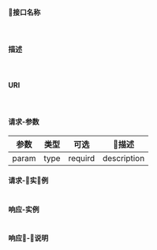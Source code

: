 #### 接口名称
&emsp;&emsp;

#### 描述
&emsp;&emsp;

#### URI
&emsp;&emsp;

#### 请求-参数
参数 | 类型 | 可选 | 描述
--- | --- | --- | ---
param | type | requird | description

#### 请求-实例
```json
```

#### 响应-实例
```json
```

#### 响应-说明
&emsp;&emsp;